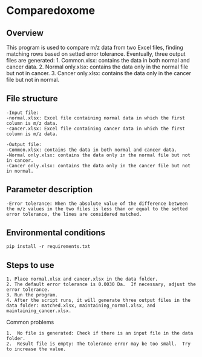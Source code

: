 
# Comparedoxome

## Overview
This program is used to compare m/z data from two Excel files, finding matching rows based on setted error tolerance.  Eventually, three output files are generated:
	1. Common.xlsx: contains the data in both normal and cancer data.
	2. Normal only.xlsx: contains the data only in the normal file but not in cancer.
	3. Cancer only.xlsx: contains the data only in the cancer file but not in normal.

## File structure

	-Input file:
	-normal.xlsx: Excel file containing normal data in which the first column is m/z data.
	-cancer.xlsx: Excel file containing cancer data in which the first column is m/z data.

	-Output file:
	-Common.xlsx: contains the data in both normal and cancer data.
	-Normal only.xlsx: contains the data only in the normal file but not in cancer.
	-Cancer only.xlsx: contains the data only in the cancer file but not in normal.



## Parameter description

	-Error tolerance: When the absolute value of the difference between the m/z values in the two files is less than or equal to the setted error tolerance, the lines are considered matched.

## Environmental conditions

```shell
pip install -r requirements.txt
```

## Steps to use

	1. Place normal.xlsx and cancer.xlsx in the data folder.
	2. The default error tolerance is 0.0030 Da.  If necessary, adjust the error tolerance.
	3. Run the program.
	4. After the script runs, it will generate three output files in the data folder: matched.xlsx, maintaining_normal.xlsx, and maintaining_cancer.xlsx.


Common problems

	1. 	No file is generated: Check if there is an input file in the data folder.
	2. 	Result file is empty: The tolerance error may be too small.  Try to increase the value.


